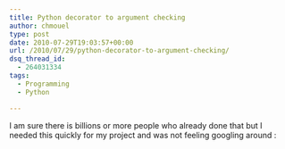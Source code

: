 ```yaml
---
title: Python decorator to argument checking
author: chmouel
type: post
date: 2010-07-29T19:03:57+00:00
url: /2010/07/29/python-decorator-to-argument-checking/
dsq_thread_id:
  - 264031334
tags:
  - Programming
  - Python

---
```

I am sure there is billions or more people who already done that but I needed this quickly for my project and was not feeling googling around :